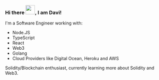### Hi there <img src="https://raw.githubusercontent.com/MartinHeinz/MartinHeinz/master/wave.gif" width="30px">, I am Davi!


I'm a Software Engineer working with:
* Node.JS
* TypeScript
* React
* Web3
* Golang
* Cloud Providers like Digital Ocean, Heroku and AWS

Solidity/Blockchain enthusiast, currently learning more about Solidity and Web3.
